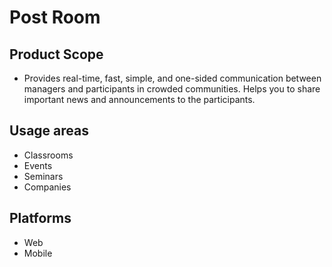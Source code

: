 # Post Room 

## Product Scope
- Provides real-time, fast, simple, and one-sided communication between managers and participants in crowded communities. Helps you to share important news and announcements to the participants.

## Usage areas
- Classrooms
- Events
- Seminars
- Companies

## Platforms
- Web
- Mobile
